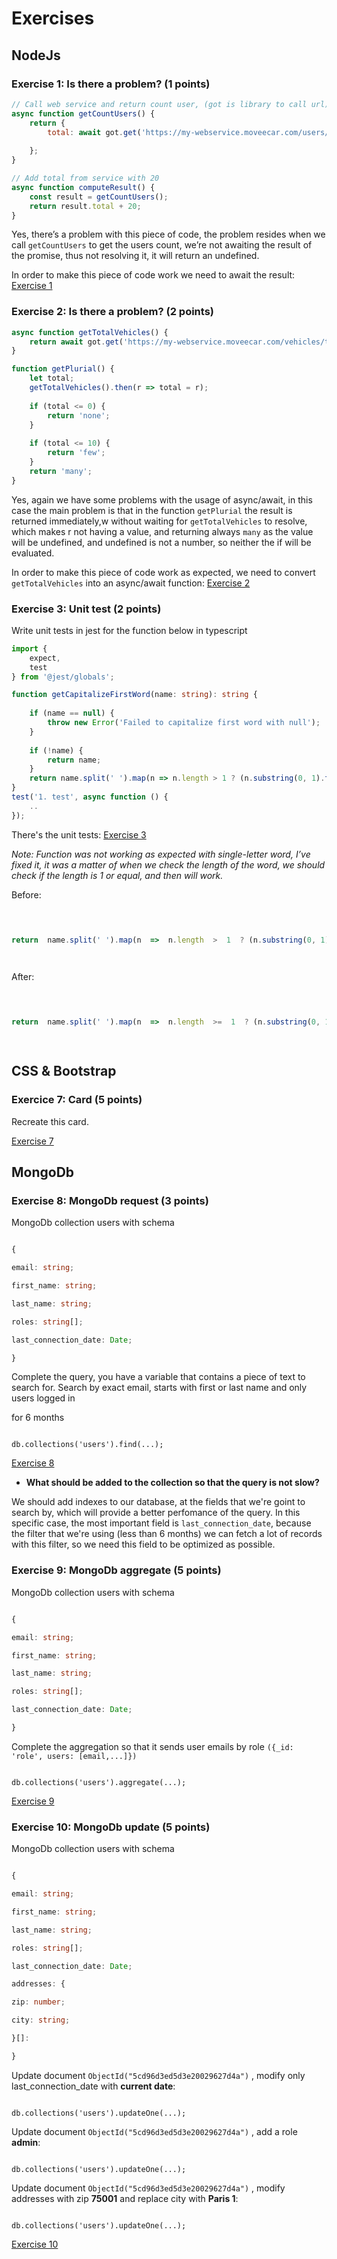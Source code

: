
  

# Exercises

  

  

## NodeJs

  

  

### Exercise 1: Is there a problem? (1 points)

  

  

```javascript
// Call web service and return count user, (got is library to call url)
async function getCountUsers() {
    return {
        total: await got.get('https://my-webservice.moveecar.com/users/count')
        
    };
}

// Add total from service with 20
async function computeResult() {
    const result = getCountUsers();
    return result.total + 20;
}

```
Yes, there’s a problem with this piece of code, the problem resides when we call `getCountUsers` to get the users count, we’re not awaiting the result of the promise, thus not resolving it, it will return an undefined.

In order to make this piece of code work we need to await the result: [Exercise 1](https://github.com/josemichaves/test_ceva/blob/master/node/ex1/index.js)

### Exercise 2: Is there a problem? (2 points)

```javascript
async function getTotalVehicles() {
    return await got.get('https://my-webservice.moveecar.com/vehicles/total');
}

function getPlurial() {
    let total;
    getTotalVehicles().then(r => total = r);
    
    if (total <= 0) {
        return 'none';
    }
    
    if (total <= 10) {
        return 'few';
    }
    return 'many';
}
```

  

  

Yes, again we have some problems with the usage of async/await, in this case the main problem is that in the function `getPlurial` the result is returned immediately,w without waiting for `getTotalVehicles` to resolve, which makes r not having a value, and returning always `many` as the value will be undefined, and undefined is not a number, so neither the if will be evaluated.

  

  

In order to make this piece of code work as expected, we need to convert `getTotalVehicles` into an async/await function: [Exercise 2](https://github.com/josemichaves/test_ceva/blob/master/node/ex2/index.js)

  

  

### Exercise 3: Unit test (2 points)

  

  

Write unit tests in jest for the function below in typescript

  

``` typescript
import {
    expect,
    test
} from '@jest/globals';

function getCapitalizeFirstWord(name: string): string {
    
    if (name == null) {
        throw new Error('Failed to capitalize first word with null');
    }
    
    if (!name) {
        return name;
    }
    return name.split(' ').map(n => n.length > 1 ? (n.substring(0, 1).toUpperCase() + n.substring(1).toLowerCase()) : n).join(' ');
}
test('1. test', async function () {
    ..
});
```

  

There's the unit tests: [Exercise 3](https://github.com/josemichaves/test_ceva/blob/master/node/ex3/__tests__/index.spec.ts)

  
*Note: Function was not working as expected with single-letter word, I’ve fixed it, it was a matter of when we check the length of the word, we should check if the length is 1 or equal, and then will work.*

  
Before:

  

```typescript

  

return  name.split(' ').map(n  =>  n.length  >  1  ? (n.substring(0, 1).toUpperCase() +  n.substring(1).toLowerCase()) :  n).join(' ');

  

```

  

  

After:

  

``` typescript

  

return  name.split(' ').map(n  =>  n.length  >=  1  ? (n.substring(0, 1).toUpperCase() +  n.substring(1).toLowerCase()) :  n).join(' ');

  

```

## CSS & Bootstrap
### Exercice 7: Card (5 points)  
Recreate this card.

[Exercise 7](https://github.com/josemichaves/test_ceva/blob/master/css-bootstrap/ex7/index.html)
  



## MongoDb

### Exercise 8: MongoDb request (3 points)

MongoDb collection users with schema

``` typescript

{

email: string;

first_name: string;

last_name: string;

roles: string[];

last_connection_date: Date;

}

```

  

Complete the query, you have a variable that contains a piece of text to search for. Search by exact email, starts with first or last name and only users logged in

for 6 months

``` mongodb

db.collections('users').find(...);

```

[Exercise 8](https://github.com/josemichaves/test_ceva/blob/master/mongodb/ex8/index.js)

  

-  **What should be added to the collection so that the query is not slow?**

We should add indexes to our database, at the fields that we're goint to search by, which will provide a better perfomance of the query. In this specific case, the most important field is `last_connection_date`, because the filter that we're using (less than 6 months) we can fetch a lot of records with this filter, so we need this field to be optimized as possible.

  

### Exercise 9: MongoDb aggregate (5 points)

MongoDb collection users with schema

``` typescript

{

email: string;

first_name: string;

last_name: string;

roles: string[];

last_connection_date: Date;

}

```

Complete the aggregation so that it sends user emails by role `({_id: 'role', users: [email,...]})`

  

``` dynamodb

db.collections('users').aggregate(...);

```

[Exercise 9](https://github.com/josemichaves/test_ceva/blob/master/mongodb/ex9/index.js)

  
  

### Exercise 10: MongoDb update (5 points)

MongoDb collection users with schema

``` typescript

{

email: string;

first_name: string;

last_name: string;

roles: string[];

last_connection_date: Date;

addresses: {

zip: number;

city: string;

}[]:

}

```

Update document `ObjectId("5cd96d3ed5d3e20029627d4a")` , modify only last_connection_date with **current date**:

```

db.collections('users').updateOne(...);

```

Update document `ObjectId("5cd96d3ed5d3e20029627d4a")` , add a role **admin**:

  

```

db.collections('users').updateOne(...);

```

Update document `ObjectId("5cd96d3ed5d3e20029627d4a")` , modify addresses with zip **75001** and replace city with **Paris 1**:

```

db.collections('users').updateOne(...);

```

[Exercise 10](https://github.com/josemichaves/test_ceva/blob/master/mongodb/ex10/index.js)
